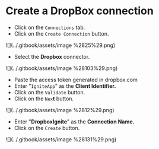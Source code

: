 # Create a DropBox connection

* Click on the `Connections` tab.
* Click on the `Create Connection` button.

![](../.gitbook/assets/image %2825%29.png)

* Select the **Dropbox** connector.

![](../.gitbook/assets/image %28103%29.png)

* Paste the access token generated in dropbox.com
* Enter "`IgniteApp`" as the **Client Identifier.**
* Click on the `Validate` button.
* Click on the `Nex`**t** button.

![](../.gitbook/assets/image %2812%29.png)

* Enter "**DropboxIgnite**" as the **Connection Name.**
* Click on the `Create` button.

![](../.gitbook/assets/image %28131%29.png)

